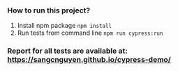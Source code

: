 ### How to run this project?

1. Install npm package `npm install`
2. Run tests from command line `npm run cypress:run`

### Report for all tests are available at: https://sangcnguyen.github.io/cypress-demo/
